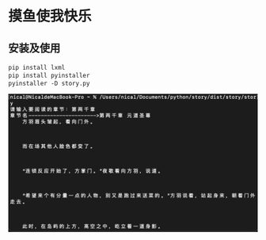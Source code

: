 # 摸鱼使我快乐

## 安装及使用
```shell
pip install lxml
pip install pyinstaller
pyinstaller -D story.py
```
![demo.jpg](images%2Fdemo.jpg)